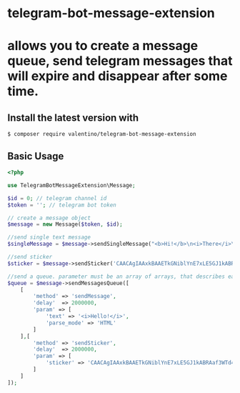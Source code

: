 # telegram-bot-message-extension 
# allows you to create a message queue, send telegram messages that will expire and disappear after some time.

## Install the latest version with
```
$ composer require valentino/telegram-bot-message-extension
```
## Basic Usage

```php
<?php

use TelegramBotMessageExtension\Message;

$id = 0; // telegram channel id
$token = ''; // telegram bot token 

// create a message object
$message = new Message($token, $id);

//send single text message
$singleMessage = $message->sendSingleMessage("<b>Hi!</b>\n<i>There</i>\n", "HTML");

//send sticker
$sticker = $message->sendSticker('CAACAgIAAxkBAAETkGNiblYnE7xLE5GJ1kABRAaf3WTd4QACrxQAAs7y2UmyHBuHGFJROCQE');

//send a queue. parameter must be an array of arrays, that describes each message. [[],[],[]]
$queue = $message->sendMessagesQueue([
    [
        'method' => 'sendMessage',
        'delay'  => 2000000,
        'param' => [
            'text' => '<i>Hello!</i>',
            'parse_mode' => 'HTML'
        ]
    ],[        
        'method' => 'sendSticker',
        'delay'  => 2000000,
        'param' => [
            'sticker' => 'CAACAgIAAxkBAAETkGNiblYnE7xLE5GJ1kABRAaf3WTd4QACrxQAAs7y2UmyHBuHGFJROCQE'
        ]
    ]
]);
```
